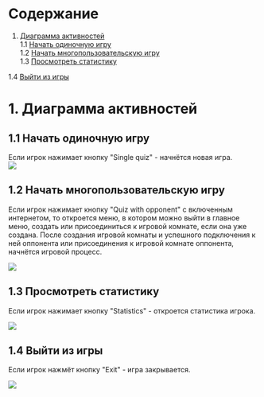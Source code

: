 # Содержание
1. [Диаграмма активностей](#-Диаграмма-активностей)  
1.1 [Начать одиночную игру](#11-Начать-одиночную-игру)  
1.2 [Начать многопользовательскую игру](#12-Начать-многопользовательскую-игру)  
1.3 [Просмотреть статистику](#13-Просмотреть-статистику)

1.4 [Выйти из игры](#14-Выйти-из-игры)   

# 1. Диаграмма активностей
## 1.1 Начать одиночную игру  

Если игрок нажимает кнопку "Single quiz" - начнётся новая игра.  
![](https://github.com/RuslanGitelman/GeoQuiz/blob/master/Diagrams/Activity/Singleplayer.png)

## 1.2 Начать многопользовательскую игру  

Если игрок нажимает кнопку "Quiz with opponent" с включенным интернетом, то откроется меню, в котором можно выйти в главное меню, создать или присоединиться к игровой комнате, если она уже создана. После создания игровой комнаты и успешного подключения к ней оппонента или присоединения к игровой комнате оппонента, начнётся игровой процесс.

![](https://github.com/RuslanGitelman/GeoQuiz/blob/master/Diagrams/Activity/Multiplayer.png)

## 1.3 Просмотреть статистику  

Если игрок нажимает кнопку "Statistics" - откроется статистика игрока. 

![](https://github.com/RuslanGitelman/GeoQuiz/blob/master/Diagrams/Activity/Statistics.png)

## 1.4 Выйти из игры

Если игрок нажмёт кнопку "Exit" - игра закрывается.

![](https://github.com/RuslanGitelman/GeoQuiz/blob/master/Diagrams/Activity/Exit.png)
